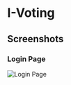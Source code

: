 # I-Voting

## Screenshots

### Login Page
![Login Page](https://user-images.githubusercontent.com/76807724/123048250-d48abe00-d41b-11eb-80b8-812779c0272e.png)
